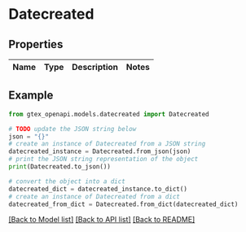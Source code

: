 # Datecreated


## Properties

Name | Type | Description | Notes
------------ | ------------- | ------------- | -------------

## Example

```python
from gtex_openapi.models.datecreated import Datecreated

# TODO update the JSON string below
json = "{}"
# create an instance of Datecreated from a JSON string
datecreated_instance = Datecreated.from_json(json)
# print the JSON string representation of the object
print(Datecreated.to_json())

# convert the object into a dict
datecreated_dict = datecreated_instance.to_dict()
# create an instance of Datecreated from a dict
datecreated_from_dict = Datecreated.from_dict(datecreated_dict)
```
[[Back to Model list]](../README.md#documentation-for-models) [[Back to API list]](../README.md#documentation-for-api-endpoints) [[Back to README]](../README.md)


